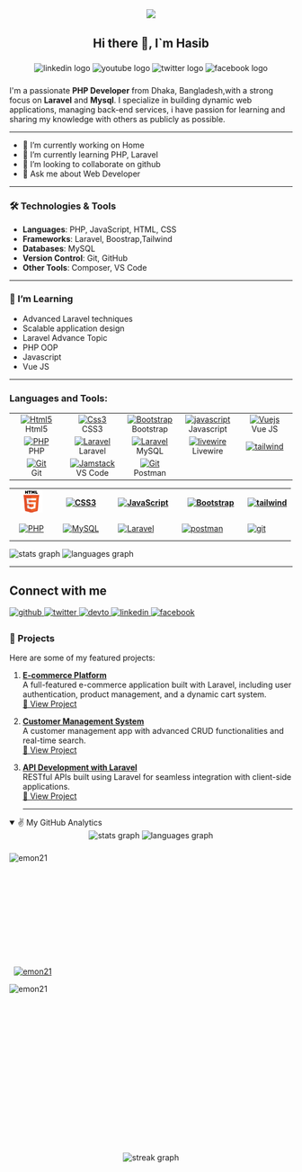 
<div align="center">
  <img height="250" src="https://media.geeksforgeeks.org/wp-content/cdn-uploads/20221222184908/web-development1.png"  />
</div>
<h2 align="center"> Hi there 👋, I`m Hasib</h2>

###

<div align="center">
  <img src="https://img.shields.io/static/v1?message=LinkedIn&logo=linkedin&label=&color=0077B5&logoColor=white&labelColor=&style=for-the-badge" height="25" alt="linkedin logo"  />
  <img src="https://img.shields.io/static/v1?message=Youtube&logo=youtube&label=&color=FF0000&logoColor=white&labelColor=&style=for-the-badge" height="25" alt="youtube logo"  />
  <img src="https://img.shields.io/static/v1?message=Twitter&logo=twitter&label=&color=1DA1F2&logoColor=white&labelColor=&style=for-the-badge" height="25" alt="twitter logo"  />
  <img src="https://img.shields.io/static/v1?message=facebook&logo=facebook&label=&color=1DA1F2&logoColor=white&labelColor=&style=for-the-badge" height="25" alt="facebook logo"  />
 
</div>

###

 I'm a passionate **PHP Developer** from Dhaka, Bangladesh,with a strong focus on **Laravel** and **Mysql**.
 I specialize in building dynamic web applications, managing back-end services,
 i have passion for learning and sharing my knowledge with others as publicly as possible. 

---

- 🔭 I’m currently working on Home
- 🌱 I’m currently learning PHP, Laravel 
- 👯 I’m looking to collaborate on github 
- 💬 Ask me about Web Developer
  
---

### 🛠️ Technologies & Tools
- **Languages**: PHP, JavaScript, HTML, CSS
- **Frameworks**: Laravel, Boostrap,Tailwind
- **Databases**: MySQL
- **Version Control**: Git, GitHub
- **Other Tools**: Composer, VS Code

---

### 🌱 I’m Learning
- Advanced Laravel techniques
- Scalable application design
-  Laravel Advance Topic
-  PHP OOP
-  Javascript
-  Vue JS

---
<h3 align="left">Languages and Tools:</h3>
<table align="center">
  <tbody>
   <tr>
      <td align="center" width="96">
      <a href="#html5">
        <img src="https://camo.githubusercontent.com/3ba8b8e1890f4f5d17e5d88826b7c716e743521db20a261a360c5ecfb0f9b108/68747470733a2f2f7365656b6c6f676f2e636f6d2f696d616765732f482f68746d6c352d776974686f75742d776f72646d61726b2d636f6c6f722d6c6f676f2d313444323532443837382d7365656b6c6f676f2e636f6d2e706e67" width="48" height="48" alt="Html5" data-canonical-src="https://seeklogo.com/images/H/html5-without-wordmark-color-logo-14D252D878-seeklogo.com.png" style="max-width: 100%;">
      </a>
      <br>Html5
    </td>   
    <td align="center" width="96">
      <a href="#css3">
        <img src="https://camo.githubusercontent.com/8dd9d4d252e7064cad2c12882a08e4e76e501587d433765a40c238f1bc4d0265/68747470733a2f2f75706c6f61642e77696b696d656469612e6f72672f77696b6970656469612f636f6d6d6f6e732f7468756d622f362f36322f435353335f6c6f676f2e7376672f343870782d435353335f6c6f676f2e7376672e706e67" width="48" height="48" alt="Css3" data-canonical-src="https://upload.wikimedia.org/wikipedia/commons/thumb/6/62/CSS3_logo.svg/48px-CSS3_logo.svg.png" style="max-width: 100%;">
      </a>
      <br>CSS3
    </td>
     <td align="center" width="96">
      <a href="#bootstrap">
        <img src="https://camo.githubusercontent.com/cec29d8b8aceef3f27c4529b23fc6c9ca6e142b13cd4df82e2cb0774f530340d/68747470733a2f2f63646e2e776f726c64766563746f726c6f676f2e636f6d2f6c6f676f732f626f6f7473747261702d342e737667" width="48" height="48" alt="Bootstrap" data-canonical-src="https://cdn.worldvectorlogo.com/logos/bootstrap-4.svg" style="max-width: 100%;">
      </a>
      <br>Bootstrap
    </td>
     <td align="center" width="96">
      <a href="#js">
        <img src="https://camo.githubusercontent.com/dbdd60ddccd502f8170002bfa54bbb18276ebd78f7576bad9481747a2c0ae532/68747470733a2f2f75706c6f61642e77696b696d656469612e6f72672f77696b6970656469612f636f6d6d6f6e732f7468756d622f392f39392f556e6f6666696369616c5f4a6176615363726970745f6c6f676f5f322e7376672f3130323470782d556e6f6666696369616c5f4a6176615363726970745f6c6f676f5f322e7376672e706e67" width="48" height="48" alt="javascript" data-canonical-src="https://upload.wikimedia.org/wikipedia/commons/thumb/9/99/Unofficial_JavaScript_logo_2.svg/1024px-Unofficial_JavaScript_logo_2.svg.png" style="max-width: 100%;">
      </a>
      <br>Javascript
    </td>
     <td align="center" width="96">
      <a href="#vuejs">
        <img src="https://camo.githubusercontent.com/f17c5bf5df1326abc1107dae4157734b160b1122f7a1d6b29d6a5df42662bde1/68747470733a2f2f7777772e766563746f726c6f676f2e7a6f6e652f6c6f676f732f7675656a732f7675656a732d69636f6e2e737667" width="48" height="48" alt="Vuejs" data-canonical-src="https://www.vectorlogo.zone/logos/vuejs/vuejs-icon.svg" style="max-width: 100%;">
      </a>
      <br>Vue JS
    </td>     
  </tr>
  <tr>
     <td align="center" width="96">
      <a href="#nuxtjs">
        <img src="https://camo.githubusercontent.com/3cf616a3723cd08e829025a3053347e2586d6c71727fc472f3f5fbad5d5814f4/68747470733a2f2f692e6962622e636f2f4c7a6d597044582f3134362d313436363930322d7068702d6c6f676f2d706e672d7472616e73706172656e742d7068702d6c6f676f2d706e672d706e672d72656d6f766562672d707265766965772e706e67" width="48" height="48" alt="PHP" data-canonical-src="https://i.ibb.co/LzmYpDX/146-1466902-php-logo-png-transparent-php-logo-png-png-removebg-preview.png" style="max-width: 100%;">
      </a>
      <br>PHP
    </td>
      <td align="center" width="96">
      <a href="#laravel">
        <img src="https://camo.githubusercontent.com/619ba509e24cf1d263cd410707696f4317d48c5629f354a10c07952d5e5302dc/68747470733a2f2f63646e2e776f726c64766563746f726c6f676f2e636f6d2f6c6f676f732f6c61726176656c2d322e737667" width="48" height="48" alt="Laravel" data-canonical-src="https://cdn.worldvectorlogo.com/logos/laravel-2.svg" style="max-width: 100%;">
      </a>
      <br>Laravel
    </td>
      <td align="center" width="96">
      <a href="#laravel">
        <img src="https://camo.githubusercontent.com/6cda548f3f43cab855bdc4b6ddad7fcc532b9e4086988de892ddbd7a5423ec9c/68747470733a2f2f7777772e6c6f676f2e77696e652f612f6c6f676f2f4d7953514c2f4d7953514c2d4c6f676f2e77696e652e737667" width="48" height="48" alt="Laravel" data-canonical-src="https://www.logo.wine/a/logo/MySQL/MySQL-Logo.wine.svg" style="max-width: 100%;">
      </a>
      <br>MySQL
    </td>
     <td align="center" width="96">
        <a href="#livewire">
            <img src="https://camo.githubusercontent.com/9b0b6b5146f865b00385eb81fe2a9f1f51764155a4b6c98eeddfed6e913e85b0/68747470733a2f2f69302e77702e636f6d2f6c61726176656c2d6c697665776972652e636f6d2f696d672f747769747465722e706e67" width="48" height="48" alt="livewire" data-canonical-src="https://i0.wp.com/laravel-livewire.com/img/twitter.png" style="max-width: 100%;">
        </a>
        <br>Livewire
    </td>  
    <td align="center" width="96">
      <a href="https://tailwindcss.com/" target="_blank" rel="noreferrer"> <img src="https://www.vectorlogo.zone/logos/tailwindcss/tailwindcss-icon.svg" alt="tailwind" width="40" height="40"/> </a> 
    </td>
  </tr>
   <tr>
      <td align="center" width="96">
      <a href="#git">
        <img src="https://camo.githubusercontent.com/dc17562ff077b1d92fa582309ac1b3d53bf0fa9dfac7794d970086d857a83112/68747470733a2f2f75706c6f61642e77696b696d656469612e6f72672f77696b6970656469612f636f6d6d6f6e732f7468756d622f332f33662f4769745f69636f6e2e7376672f3132303070782d4769745f69636f6e2e7376672e706e67" width="48" height="48" alt="Git" data-canonical-src="https://upload.wikimedia.org/wikipedia/commons/thumb/3/3f/Git_icon.svg/1200px-Git_icon.svg.png" style="max-width: 100%;">
      </a>
      <br>Git
    </td>
      <td align="center" width="96">
      <a href="#vscode">
        <img src="https://camo.githubusercontent.com/36135c12ff1a60ee93d5e918983f8506ca618dcd8374490464c6f5dafc195259/68747470733a2f2f75706c6f61642e77696b696d656469612e6f72672f77696b6970656469612f636f6d6d6f6e732f392f39612f56697375616c5f53747564696f5f436f64655f312e33355f69636f6e2e737667" width="48" height="48" alt="Jamstack" data-canonical-src="https://upload.wikimedia.org/wikipedia/commons/9/9a/Visual_Studio_Code_1.35_icon.svg" style="max-width: 100%;">
      </a>
      <br>VS Code
    </td>
      <td align="center" width="96">
      <a href="#postman">
        <img src="https://camo.githubusercontent.com/5c2595c2fcc9ef7ffa97d14f868547d945d5cee65045377c7c34611b5a67c139/68747470733a2f2f7777772e766563746f726c6f676f2e7a6f6e652f6c6f676f732f676574706f73746d616e2f676574706f73746d616e2d69636f6e2e737667" width="48" height="48" alt="Git" data-canonical-src="https://www.vectorlogo.zone/logos/getpostman/getpostman-icon.svg" style="max-width: 100%;">
      </a>
      <br>Postman
    </td>

  </tr>
</tbody></table>
<div align="left" height="950">
  <table>
  <tr>
    <th>
      <a href="https://www.w3.org/html/" target="_blank" rel="noreferrer"> <img src="https://raw.githubusercontent.com/devicons/devicon/master/icons/html5/html5-original-wordmark.svg" alt="html5" width="40" height="40"/> </a>
    </th>
     <th>
      <a href="https://www.w3schools.com/css/" target="_blank"><img style="margin: 10px" src="https://profilinator.rishav.dev/skills-assets/css3-original-wordmark.svg" alt="CSS3" height="50" /></a> 
    </th>
     <th>
       <a href="https://www.javascript.com/" target="_blank"><img style="margin: 10px" src="https://profilinator.rishav.dev/skills-assets/javascript-original.svg" alt="JavaScript" height="50" /></a>  
    </th>
     <th>
      <a href="https://getbootstrap.com/docs/3.4/javascript/" target="_blank"><img style="margin: 10px" src="https://profilinator.rishav.dev/skills-assets/bootstrap-plain.svg" alt="Bootstrap" height="50" /></a>  
    </th>
    <th>
     <a href="https://tailwindcss.com/" target="_blank" rel="noreferrer"> <img src="https://www.vectorlogo.zone/logos/tailwindcss/tailwindcss-icon.svg" alt="tailwind" width="40" height="40"/> </a> 
    </th>
  </tr>
   <tr>
    <td>
       <a href="https://www.php.net/" target="_blank"><img style="margin: 10px" src="https://profilinator.rishav.dev/skills-assets/php-original.svg" alt="PHP" height="50" /></a>  
    </td>
    <td>
     <a href="https://www.mysql.com/" target="_blank"><img style="margin: 10px" src="https://profilinator.rishav.dev/skills-assets/mysql-original-wordmark.svg" alt="MySQL" height="50" /></a>   
    </td>
    <td>
      <a href="https://laravel.com/" target="_blank"><img style="margin: 10px" src="https://profilinator.rishav.dev/skills-assets/laravel-plain-wordmark.svg" alt="Laravel" height="50" /></a>  
    </td>
     <td>
       <a href="https://postman.com" target="_blank" rel="noreferrer"> <img src="https://www.vectorlogo.zone/logos/getpostman/getpostman-icon.svg" alt="postman" width="40" height="40"/> </a>  
    </td>
     <td>
      <a href="https://git-scm.com/" target="_blank" rel="noreferrer"> <img src="https://www.vectorlogo.zone/logos/git-scm/git-scm-icon.svg" alt="git" width="40" height="40"/> </a>
     </td>
  </tr>
  
</table>
</div>

<div align="left">
  <img src="https://github-readme-stats.vercel.app/api?username=emon21&hide_title=false&hide_rank=false&show_icons=true&include_all_commits=true&count_private=true&disable_animations=false&theme=dracula&locale=en&hide_border=false&order=1" height="150" alt="stats graph"  />
  <img src="https://github-readme-stats.vercel.app/api/top-langs?username=emon21&locale=en&hide_title=false&layout=compact&card_width=320&langs_count=5&theme=dracula&hide_border=false&order=2" height="150" alt="languages graph"  />
</div>

---

## Connect with me  
<a href="https://github.com/emon21" target="_blank">
<img src=https://img.shields.io/badge/github-%2324292e.svg?&style=for-the-badge&logo=github&logoColor=white alt=github style="margin-bottom: 5px;" />
</a>

<a href="https://twitter.com/emon21" target="_blank">
<img src=https://img.shields.io/badge/twitter-%2300acee.svg?&style=for-the-badge&logo=twitter&logoColor=white alt=twitter style="margin-bottom: 5px;" />
</a>
<a href="https://dev.to/emon21" target="_blank">
<img src=https://img.shields.io/badge/dev.to-%2308090A.svg?&style=for-the-badge&logo=dev.to&logoColor=white alt=devto style="margin-bottom: 5px;" />
</a>
<a href="https://linkedin.com/in/emon21" target="_blank">
<img src=https://img.shields.io/badge/linkedin-%231E77B5.svg?&style=for-the-badge&logo=linkedin&logoColor=white alt=linkedin style="margin-bottom: 5px;" />
</a>
<a href="https://www.facebook.com/emon21" target="_blank">
<img src=https://img.shields.io/badge/facebook-%232E87FB.svg?&style=for-the-badge&logo=facebook&logoColor=white alt=facebook style="margin-bottom: 5px;" />
</a>  


### 🚀 Projects
Here are some of my featured projects:

1. **[E-commerce Platform](#)**  
   A full-featured e-commerce application built with Laravel, including user authentication, product management, and a dynamic cart system.  
   [🔗 View Project](#)  

2. **[Customer Management System](#)**  
   A customer management app with advanced CRUD functionalities and real-time search.  
   [🔗 View Project](#)  

3. **[API Development with Laravel](#)**  
   RESTful APIs built using Laravel for seamless integration with client-side applications.  
   [🔗 View Project](#)

   ---
<details open=""> 
  <summary> ✌️ My GitHub Analytics </summary>
  <div align="center">
  <img src="https://github-readme-stats.vercel.app/api?username=emon21&hide_title=false&hide_rank=false&show_icons=true&include_all_commits=true&count_private=true&disable_animations=false&theme=dracula&locale=en&hide_border=false&order=1" height="150" alt="stats graph"  />
  <img src="https://github-readme-stats.vercel.app/api/top-langs?username=emon21&locale=en&hide_title=false&layout=compact&card_width=320&langs_count=5&theme=dracula&hide_border=false&order=2" height="150" alt="languages graph"  />
</div>

###
<p dir="auto">
<a target="_blank" rel="noopener noreferrer nofollow" href="https://camo.githubusercontent.com/378afe059127e4d3db8dde2b6589cfaf5ed86e6820f8566064af87566ee91b6a/68747470733a2f2f6769746875622d726561646d652d73746174732e76657263656c2e6170702f6170692f746f702d6c616e67733f757365726e616d653d646576626f79617269662673686f775f69636f6e733d74727565266c6f63616c653d656e266c61796f75743d636f6d70616374267468656d653d7261646963616c">

  <img width="100%" height="200px" align="left" src="https://camo.githubusercontent.com/378afe059127e4d3db8dde2b6589cfaf5ed86e6820f8566064af87566ee91b6a/68747470733a2f2f6769746875622d726561646d652d73746174732e76657263656c2e6170702f6170692f746f702d6c616e67733f757365726e616d653d646576626f79617269662673686f775f69636f6e733d74727565266c6f63616c653d656e266c61796f75743d636f6d70616374267468656d653d7261646963616c" alt="emon21" data-canonical-src="https://github-readme-stats.vercel.app/api/top-langs?username=emon21&amp;show_icons=true&amp;locale=en&amp;layout=compact&amp;theme=radical" style="max-width: 100%;">
  </a>
  </p>

<p dir="auto">&nbsp;
<a target="_blank" rel="noopener noreferrer nofollow" href="https://camo.githubusercontent.com/ee1adefc80d966c8c28f4281a92b6405ac1219feb5f405f5416b5c7a1d94c54c/68747470733a2f2f6769746875622d726561646d652d73746174732e76657263656c2e6170702f6170693f757365726e616d653d646576626f79617269662673686f775f69636f6e733d74727565266c6f63616c653d656e267468656d653d7261646963616c"><img width="100%" height="250px" align="center" src="https://camo.githubusercontent.com/ee1adefc80d966c8c28f4281a92b6405ac1219feb5f405f5416b5c7a1d94c54c/68747470733a2f2f6769746875622d726561646d652d73746174732e76657263656c2e6170702f6170693f757365726e616d653d646576626f79617269662673686f775f69636f6e733d74727565266c6f63616c653d656e267468656d653d7261646963616c" alt="emon21" data-canonical-src="https://github-readme-stats.vercel.app/api?username=emon21&amp;show_icons=true&amp;locale=en&amp;theme=radical" style="max-width: 100%;"></a></p>
<p dir="auto"><a target="_blank" rel="noopener noreferrer nofollow" href="https://camo.githubusercontent.com/2fe192da19e1a5202e8fb03981d4e8dc55dfd39e506d558d5b4f7af20039f0a2/68747470733a2f2f6769746875622d726561646d652d73747265616b2d73746174732e6865726f6b756170702e636f6d2f3f757365723d646576626f7961726966267468656d653d7261646963616c"><img width="100%" height="300px" align="right" src="https://camo.githubusercontent.com/2fe192da19e1a5202e8fb03981d4e8dc55dfd39e506d558d5b4f7af20039f0a2/68747470733a2f2f6769746875622d726561646d652d73747265616b2d73746174732e6865726f6b756170702e636f6d2f3f757365723d646576626f7961726966267468656d653d7261646963616c" alt="emon21" data-canonical-src="https://github-readme-streak-stats.herokuapp.com/?user=emon21&amp;theme=radical" style="max-width: 100%;"></a></p>
</details>


<div align="center">
  <img src="https://streak-stats.demolab.com?user=maurodesouza&locale=en&mode=daily&theme=dark&hide_border=false&border_radius=5&order=3" height="220" alt="streak graph"  />
</div>

